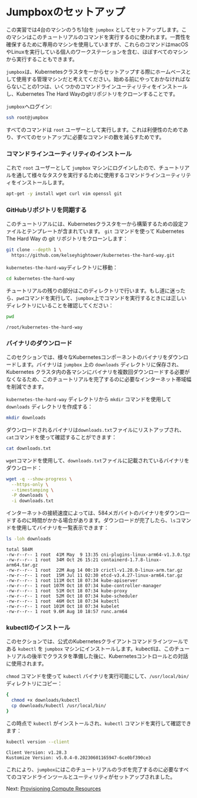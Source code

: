 # Jumpboxのセットアップ

この実習では4台のマシンのうち1台を `jumpbox` としてセットアップします。このマシンはこのチュートリアルのコマンドを実行するのに使われます。一貫性を確保するために専用のマシンを使用していますが、これらのコマンドはmacOSやLinuxを実行している個人のワークステーションを含む、ほぼすべてのマシンから実行することもできます。

`jumpbox`は、Kubernetesクラスタを一からセットアップする際にホームベースとして使用する管理マシンだと考えてください。始める前にやっておかなければならないことの1つは、いくつかのコマンドラインユーティリティをインストールし、Kubernetes The Hard Wayのgitリポジトリをクローンすることです。

`jumpbox`へログイン:

```bash
ssh root@jumpbox
```

すべてのコマンドは `root` ユーザーとして実行します。これは利便性のためであり、すべてのセットアップに必要なコマンドの数を減らすためです。

### コマンドラインユーティリティのインストール

これで `root` ユーザーとして `jumpbox` マシンにログインしたので、チュートリアルを通して様々なタスクを実行するために使用するコマンドラインユーティリティをインストールします。

```bash
apt-get -y install wget curl vim openssl git
```

### GitHubリポジトリを同期する

このチュートリアルには、Kubernetesクラスタを一から構築するための設定ファイルとテンプレートが含まれています。 `git` コマンドを使って Kubernetes The Hard Way の git リポジトリをクローンします：
```bash
git clone --depth 1 \
  https://github.com/kelseyhightower/kubernetes-the-hard-way.git
```

`kubernetes-the-hard-way`ディレクトリに移動：

```bash
cd kubernetes-the-hard-way
```

チュートリアルの残りの部分はこのディレクトリで行います。もし道に迷ったら、`pwd`コマンドを実行して、`jumpbox`上でコマンドを実行するときには正しいディレクトリにいることを確認してください：

```bash
pwd
```

```text
/root/kubernetes-the-hard-way
```

### バイナリのダウンロード

このセクションでは、様々なKubernetesコンポーネントのバイナリをダウンロードします。バイナリは `jumpbox` 上の `downloads` ディレクトリに保存され、Kubernetes クラスタ内の各マシンにバイナリを複数回ダウンロードする必要がなくなるため、このチュートリアルを完了するのに必要なインターネット帯域幅を削減できます。

`kubernetes-the-hard-way` ディレクトリから `mkdir` コマンドを使用して `downloads` ディレクトリを作成する：

```bash
mkdir downloads
```

ダウンロードされるバイナリは`downloads.txt`ファイルにリストアップされ、`cat`コマンドを使って確認することができます：

```bash
cat downloads.txt
```

`wget`コマンドを使用して、`downloads.txt`ファイルに記載されているバイナリをダウンロード：

```bash
wget -q --show-progress \
  --https-only \
  --timestamping \
  -P downloads \
  -i downloads.txt
```

インターネットの接続速度によっては、584メガバイトのバイナリをダウンロードするのに時間がかかる場合があります。ダウンロードが完了したら、`ls`コマンドを使用してバイナリを一覧表示できます：

```bash
ls -loh downloads
```

```text
total 584M
-rw-r--r-- 1 root  41M May  9 13:35 cni-plugins-linux-arm64-v1.3.0.tgz
-rw-r--r-- 1 root  34M Oct 26 15:21 containerd-1.7.8-linux-arm64.tar.gz
-rw-r--r-- 1 root  22M Aug 14 00:19 crictl-v1.28.0-linux-arm.tar.gz
-rw-r--r-- 1 root  15M Jul 11 02:30 etcd-v3.4.27-linux-arm64.tar.gz
-rw-r--r-- 1 root 111M Oct 18 07:34 kube-apiserver
-rw-r--r-- 1 root 107M Oct 18 07:34 kube-controller-manager
-rw-r--r-- 1 root  51M Oct 18 07:34 kube-proxy
-rw-r--r-- 1 root  52M Oct 18 07:34 kube-scheduler
-rw-r--r-- 1 root  46M Oct 18 07:34 kubectl
-rw-r--r-- 1 root 101M Oct 18 07:34 kubelet
-rw-r--r-- 1 root 9.6M Aug 10 18:57 runc.arm64
```

### kubectlのインストール

このセクションでは、公式のKubernetesクライアントコマンドラインツールである `kubectl` を `jumpbox` マシンにインストールします。kubectlは、このチュートリアルの後半でクラスタを準備した後に、Kubernetesコントロールとの対話に使用されます。

`chmod` コマンドを使って `kubectl` バイナリを実行可能にして、`/usr/local/bin/` ディレクトリにコピー：

```bash
{
  chmod +x downloads/kubectl
  cp downloads/kubectl /usr/local/bin/
}
```

この時点で `kubectl` がインストールされ、`kubectl` コマンドを実行して確認できます：

```bash
kubectl version --client
```

```text
Client Version: v1.28.3
Kustomize Version: v5.0.4-0.20230601165947-6ce0bf390ce3
```

これにより、`jumpbox`にはこのチュートリアルのラボを完了するのに必要なすべてのコマンドラインツールとユーティリティがセットアップされました。

Next: [Provisioning Compute Resources](03-compute-resources.md)
